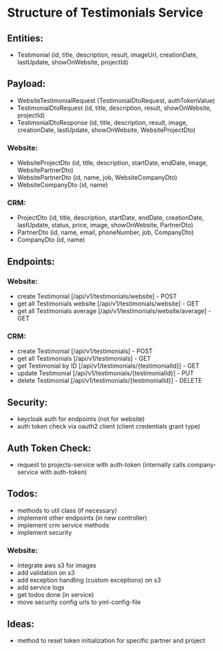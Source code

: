 # Structure of Testimonials Service

## Entities:
- Testimonial (id, title, description, result, imageUrl, creationDate, lastUpdate, showOnWebsite, projectId)

## Payload:
- WebsiteTestimonialRequest (TestimonialDtoRequest, authTokenValue)
- TestimonialDtoRequest (id, title, description, result, showOnWebsite, projectId)
- TestimonialDtoResponse (id, title, description, result, image, creationDate, lastUpdate, showOnWebsite, WebsiteProjectDto)
### Website:
- WebsiteProjectDto (id, title, description, startDate, endDate, image, WebsitePartnerDto)
- WebsitePartnerDto (id, name, job, WebsiteCompanyDto)
- WebsiteCompanyDto (id, name)
### CRM:
- ProjectDto (id, title, description, startDate, endDate, creationDate, lastUpdate, status, price, image, showOnWebsite, PartnerDto)
- PartnerDto (id, name, email, phoneNumber, job, CompanyDto)
- CompanyDto (id, name)

## Endpoints:
### Website:
- create Testimonial [/api/v1/testimonials/website] - POST
- get all Testimonials website [/api/v1/testimonials/website] - GET
- get all Testimonials average [/api/v1/testimonials/website/average] - GET
### CRM:
- create Testimonial [/api/v1/testimonials] - POST
- get all Testimonials [/api/v1/testimonials] - GET
- get Testimonial by ID [/api/v1/testimonials/{testimonialId}] - GET
- update Testimonial [/api/v1/testimonials/{testimonialId}] - PUT
- delete Testimonial [/api/v1/testimonials/{testimonialId}] - DELETE

## Security:
- keycloak auth for endpoints (not for website)
- auth token check via oauth2 client (client credentials grant type)

## Auth Token Check:
- request to projects-service with auth-token (internally calls company-service with auth-token)

## Todos:
- methods to util class (if necessary)
- implement other endpoints (in new controller)
- implement crm service methods
- implement security
### Website:
- integrate aws s3 for images
- add validation on s3
- add exception handling (custom exceptions) on s3
- add service logs
- get todos done (in service)
- move security config urls to yml-config-file

## Ideas:
- method to reset token initialization for specific partner and project
